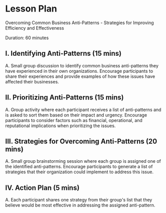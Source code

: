 # Lesson Plan

Overcoming Common Business Anti-Patterns - Strategies for Improving Efficiency and Effectiveness

Duration: 60 minutes

## I. Identifying Anti-Patterns (15 mins)
   A. Small group discussion to identify common business anti-patterns
they have experienced in their own organizations. Encourage participants
to share their experiences and provide examples of how these issues have
affected their businesses.

## II. Prioritizing Anti-Patterns (15 mins)
   A. Group activity where each participant receives a list of
anti-patterns and is asked to sort them based on their impact and urgency.
Encourage participants to consider factors such as financial, operational,
and reputational implications when prioritizing the issues.

## III. Strategies for Overcoming Anti-Patterns (20 mins)
   A. Small group brainstorming session where each group is assigned one
of the identified anti-patterns. Encourage participants to generate a list
of strategies that their organization could implement to address this
issue.

## IV. Action Plan (5 mins)
   A. Each participant shares one strategy from their group's list that
they believe would be most effective in addressing the assigned
anti-pattern.